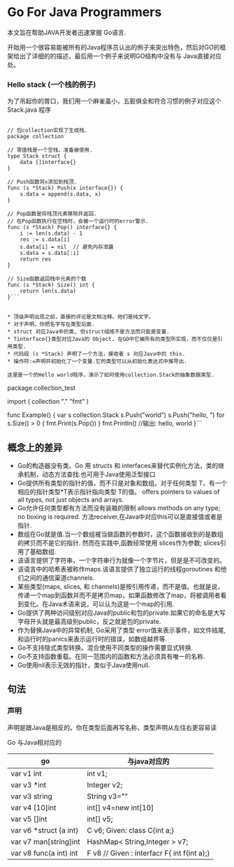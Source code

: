 # Go For Java Programmers
本文旨在帮助JAVA开发者迅速掌握 Go语言.

开始用一个很容易能被所有的Java程序员认出的例子来突出特色，然后对GO的框架给出了详细的的描述，最后用一个例子来说明GO结构中没有与 Java直接对应处。

### Hello stack (一个栈的例子)
为了吊起你的胃口，我们用一个麻雀虽小，五脏俱全和符合习惯的例子对应这个Stack.java 程序

```

// 包collection实现了生成栈.
package collection

// 零值栈是一个空栈，准备被使用.
type Stack struct {
    data []interface{}
}

// Push函数将x添加到栈顶.
func (s *Stack) Push(x interface{}) {
    s.data = append(s.data, x)
}

// Pop函数是将栈顶元素移除并返回.
// 在Pop函数执行在空栈时，会被一个运行时的error警示.
func (s *Stack) Pop() interface{} {
    i := len(s.data) - 1
    res := s.data[i]
    s.data[i] = nil  // 避免内存泄露
    s.data = s.data[:i]
    return res
}

// Size函数返回栈中元素的个数
func (s *Stack) Size() int {
    return len(s.data)
}```


* 顶级声明出现之前，直接的评论是文档注释。他们是纯文字。
* 对于声明，你把名字写在类型后面.
* struct 对应Java中的类, 但struct组成不是方法而只能是变量.
* Tinterface{}类型对应Java的 Object. 在GO中它被所有的类型所实现，而不仅仅是引用类型.
* 代码段 (s *Stack) 声明了一个方法，接收者 s 对应Java中的 this.
* 操作符:=声明并初始化了一个变量.它的类型可以从初始化表达式中推导出.

这里是一个的Hello world程序，演示了如何使用collection.Stack的抽象数据类型.

```
package collection_test

import (
    collection "."
    "fmt"
)

func Example() {
    var s collection.Stack
    s.Push("world")
    s.Push("hello, ")
    for s.Size() > 0 {
        fmt.Print(s.Pop())
    }
    fmt.Println()
    //输出: hello, world
}```

## 概念上的差异

* Go的构造器没有类。Go 用 structs 和 interfaces来替代实例化方法，类的继承机制，动态方法查找.也可用于Java使用泛型接口
* Go提供所有类型的指针的值，而不只是对象和数组。对于任何类型 T，有一个相应的指针类型*T表示指针指向类型 T的值。 offers pointers to values of all types, not just objects and arrays.
* Go允许任何类型都有方法而没有装箱的限制 allows methods on any type; no boxing is required. 方法receiver,在Java中对应this可以是直接值或者是指针.
* 数组在Go就是值.当一个数组被当做函数的参数时，这个函数接收到的是数组的拷贝而不是它的指针. 然而在实践中,函数经常使用 slices作为参数; slices引用了基础数组.
* 该语言提供了字符串，一个字符串行为就像一个字节片，但是是不可改变的。
* 该语言中的哈希表被称作maps.该语言提供了独立运行的线程goroutines 和他们之间的通信渠道channels.
* 某些类型(maps, slices, 和 channels)是按引用传递，而不是值。也就是说，传递一个map到函数并而不是拷贝map，如果函数修改了map，将被调用者看到变化。在Java术语来说，可以认为这是一个map的引用.
* Go提供了两种访问级别对应Java的public和包的private.如果它的命名是大写字母开头就是最高级别public，反之就是包的private.
* 作为替换Java中的异常机制, Go采用了类型 error值来表示事件，如文件结尾,和运行时的panics来表示运行时的错误，如数组越界等.
* Go不支持隐式类型转换。混合使用不同类型的操作需要显式转换.
* Go不支持函数重载。在同一范围内的函数和方法必须具有唯一的名称.
* Go使用nil表示无效的指针，类似于Java使用null.


## 句法

### 声明
声明是跟Java是相反的。你在类型后面再写名称，类型声明从左往右更容易读

Go 与Java相对应的

| go | 与java对应的|
| -- | -- |
| var v1 int |int v1; |
| var v3 *int | Integer v2; |
| var v3 string | String v3="" |
| var v4 [10]int | int[] v4=new int[10] |
| var v5 []int | int[] v5; |
| var v6 *struct {a int} | C v6; Given: class C{int a;} |
| var v7 man[string]int | HashMap< String,Integer > v7; |
| var v8 func(a int) int | F v8 // Given : interfacr F{ int f(int a);} |

